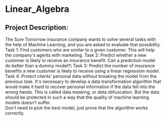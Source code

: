 # Linear_Algebra
## Project Description: 
The Sure Tomorrow insurance company wants to solve several tasks with the help of Machine Learning, and you are asked to evaluate that possibility.
Task 1: Find customers who are similar to a given customer. This will help the company's agents with marketing. 
Task 2: Predict whether a new customer is likely to receive an insurance benefit. Can a prediction model do better than a dummy model?\ 
Task 3: Predict the number of insurance benefits a new customer is likely to receive using a linear regression model.\
Task 4: Protect clients' personal data without breaking the model from the previous task. It's necessary to develop a data transformation algorithm that would make it hard to recover personal information if the data fell into the wrong hands. This is called data masking, or data obfuscation. But the data should be protected in such a way that the quality of machine learning models doesn't suffer.\
Don't need to pick the best model, just prove that the algorithm works correctly.
